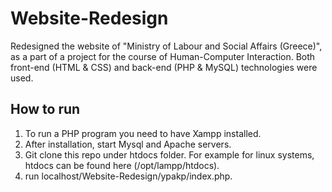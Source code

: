 # Website-Redesign
Redesigned the website of "Ministry of Labour and Social Affairs (Greece)", as a part of a project for the course of Human-Computer Interaction. Both front-end (HTML &amp; CSS) and back-end (PHP &amp; MySQL) technologies were used.

## How to run
1. To run a PHP program you need to have Xampp installed. 
2. After installation, start Mysql and Apache servers. 
3. Git clone this repo under htdocs folder. For example for linux systems, htdocs can be found here (/opt/lampp/htdocs).
4. run localhost/Website-Redesign/ypakp/index.php.
